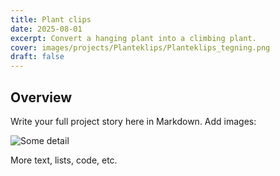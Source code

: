 ```yaml
---
title: Plant clips
date: 2025-08-01
excerpt: Convert a hanging plant into a climbing plant.
cover: images/projects/Planteklips/Planteklips_tegning.png
draft: false
---
```

## Overview

Write your full project story here in Markdown. Add images:

![Some detail](/images/projects/SCR-20250825-psgh.png)

More text, lists, code, etc.
